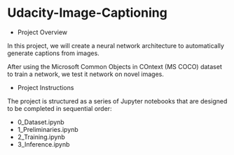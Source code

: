 # Udacity-Image-Captioning

* Project Overview

In this project, we will create a neural network architecture to automatically generate captions from images.

After using the Microsoft Common Objects in COntext (MS COCO) dataset to train a network, we test it network on novel images.

* Project Instructions

The project is structured as a series of Jupyter notebooks that are designed to be completed in sequential order:

- 0_Dataset.ipynb
- 1_Preliminaries.ipynb
- 2_Training.ipynb
- 3_Inference.ipynb
